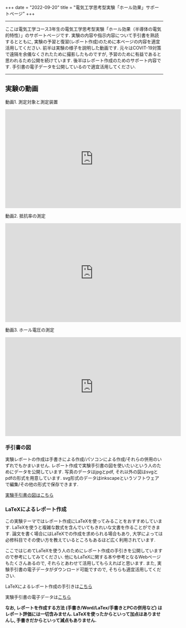 +++
date = "2022-09-20"
title = "電気工学思考型実験「ホール効果」サポートページ"
+++

---------------------------

ここは電気工学コース3年生の電気工学思考型実験「ホール効果（半導体の電気的特性）」のサポートページです. 実験の内容や指示内容について手引書を熟読するとともに, 実験の予習と復習(レポート作成)のために本ページの内容を適宜活用してください.
前半は実験の様子を説明した動画です. 元々はCOVIT-19対策で遠隔を余儀なくされたために撮影したものですが, 予習のために有益であると思われるため公開を続けています.
後半はレポート作成のためのサポート内容です. 手引書の電子データを公開しているので適宜活用してください. 

---------------------------

## 実験の動画

動画1. 測定対象と測定装置

<iframe width="560" height="315" src="https://www.youtube.com/embed/NKnk_CJS5mk" frameborder="0" allow="accelerometer; autoplay; encrypted-media; gyroscope; picture-in-picture" allowfullscreen></iframe>


動画2. 抵抗率の測定

<iframe width="560" height="315" src="https://www.youtube.com/embed/nF2NFu8N48Y" frameborder="0" allow="accelerometer; autoplay; encrypted-media; gyroscope; picture-in-picture" allowfullscreen></iframe>


動画3. ホール電圧の測定

<iframe width="560" height="315" src="https://www.youtube.com/embed/vVCwwC98fnI" frameborder="0" allow="accelerometer; autoplay; encrypted-media; gyroscope; picture-in-picture" allowfullscreen></iframe>


### 手引書の図

実験レポートの作成は手書きによる作成/パソコンによる作成/それらの併用のいずれでもかまいません. 
レポート作成で実験手引書の図を使いたいという人のためにデータを公開しています.
写真のデータはjpgとpdf, それ以外の図はsvgとpdfの形式を用意しています. svg形式のデータはinkscapeというソフトウェアで編集/その他の形式で保存できます. 

[実験手引書の図はこちら](/education/halleffect_files/hall_effect_figs.zip)

### LaTeXによるレポート作成

この実験テーマではレポート作成にLaTeXを使ってみることをおすすめしています.
LaTeXを使うと複雑な数式を含んでいてもきれいな文書を作ることができます. 
論文を書く場合にはLaTeXでの作成を求められる場合もあり, 大学によっては必修科目でその使い方を教えているところもあるほど広く利用されています.

ここではじめてLaTeXを使う人のためにレポート作成の手引きを公開していますので参考にしてみてください.
他にもLaTeXに関する本や参考となるWebページもたくさんあるので, それらとあわせて活用してもらえればと思います.
また, 実験手引書の電子データがダウンロード可能ですので, そちらも適宜活用してください. 

LaTeXによるレポート作成の手引きは[こちら](/education/halleffect_files/hall_effect_latex_guide.pdf)

実験手引書の電子データは[こちら](/education/halleffect_files/hall_effect.zip)
 

**なお, レポートを作成する方法 (手書き/Word/LaTex/手書きとPCの併用など) はレポート評価には一切含みません. LaTeXを使ったからといって加点はありませんし, 手書きだからといって減点もありません.**
